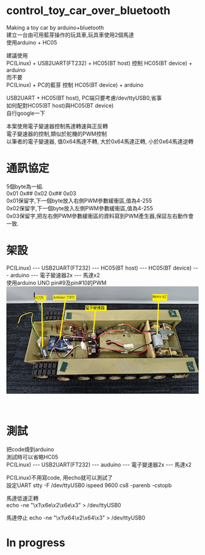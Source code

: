 # control_toy_car_over_bluetooth
Making a toy car by arduino+bluetooth  
建立一台由可用藍芽操作的玩具車,玩具車使用2個馬達  
使用arduino + HC05

建議使用  
PC(Linux) + USB2UART(FT232) + HC05(BT host) 控制 HC05(BT device) + arduino  
而不要  
PC(Linux) + PC的藍芽 控制 HC05(BT device) + arduino  

USB2UART + HC05(BT host), PC端只要考慮/dev/ttyUSB0,省事  
如何配對HC05(BT host)與HC05(BT device)  
自行google一下  

本案使用電子變速器控制馬達轉速與正反轉    
電子變速器的控制,類似於舵機的PWM控制  
以筆者的電子變速器, 值0x64馬達不轉, 大於0x64馬達正轉, 小於0x64馬達逆轉  

# 通訊協定
5個byte為一組.  
0x01 0x## 0x02 0x## 0x03  
0x01保留字,下一個byte放入右側PWM參數緩衝區,值為4-255  
0x02保留字,下一個byte放入左側PWM參數緩衝區,值為4-255  
0x03保留字,把左右側PWM參數緩衝區的資料寫到PWM產生器,保証左右動作會一致.  

# 架設
PC(Linux) --- USB2UART(FT232) --- HC05(BT host) --- HC05(BT device) --- arduino  --- 電子變速器2x --- 馬達x2  
使用arduino UNO pin#9及pin#10的PWM  
![pic](pic/pic1.jpg)<br>
<br>
<br>
# 測試  
把code燒到arduino  
測試時可以省略HC05  
PC(Linux) --- USB2UART(FT232) --- auduino --- 電子變速器2x --- 馬達x2  

PC(Linux)不用寫code, 用echo就可以測試了  
設定UART
stty -F /dev/ttyUSB0 ispeed 9600 cs8 -parenb -cstopb  

馬達低速正轉  
echo -ne "\x1\x6e\x2\x6e\x3" > /dev/ttyUSB0  

馬達停止
echo -ne "\x1\x64\x2\x64\x3" > /dev/ttyUSB0  

# In progress  
